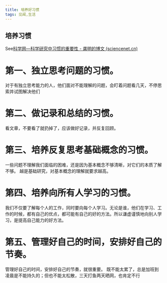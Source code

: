 ```yaml
---
title: 培养好习惯
tags: 见闻,生活
---
```


## 培养习惯
See[科学网—科学研究中习惯的重要性 - 龚明的博文 (sciencenet.cn)](https://blog.sciencenet.cn/blog-709494-1382889.html)

# 第一、独立思考问题的习惯。
对于有独立思考能力的人，他们面对不能理解的问题，会盯着问题看几天，不停思索并试图解决他们
# 第二、做记录和总结的习惯。
看文章，不要看了就扔掉了，应该做好记录，并反复回顾。
# 第三、培养反复思考基础概念的习惯。
一些问题不理解我们面临的困难，还是因为基本概念不够清晰，对它们的本质了解不够。
越是基础研究，对基本概念的理解就要求越高。
# 第四、培养向所有人学习的习惯。
我们不仅要了解每个人的工作，同时要向每个人学习。无论是谁，他们在学习、工作的时候，都有自己的优点，都可能有自己的好的方法。所以谦虚谨慎地向别人学习，是提高自己能力的好方法。
# 第五、管理好自己的时间，安排好自己的节奏。
管理好自己的时间，安排好自己的节奏，就很重要。
既不能太累了，总是加班到凌晨是不能持久的；但也不能太松散，三天打鱼两天晒网，也肯定不行
